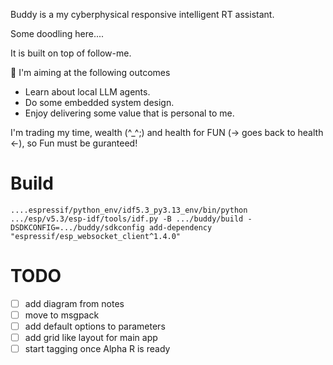 Buddy is a my cyberphysical responsive intelligent RT  assistant.

Some doodling here....

It is built on top of follow-me.

🎯 I'm aiming at the following outcomes
* Learn about local LLM agents.
* Do some embedded system design.
* Enjoy delivering some value that is personal to me.


I'm trading my time, wealth (^_^;) and health for FUN (-> goes back to health <-), so Fun must be guranteed!

# Build

```
....espressif/python_env/idf5.3_py3.13_env/bin/python .../esp/v5.3/esp-idf/tools/idf.py -B .../buddy/build -DSDKCONFIG=.../buddy/sdkconfig add-dependency "espressif/esp_websocket_client^1.4.0"
```


# TODO

* [ ] add diagram from notes
* [ ] move to msgpack
* [ ] add default options to parameters
* [ ] add grid like layout for main app
* [ ] start tagging once Alpha R is ready
